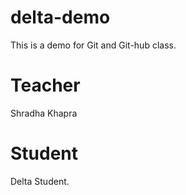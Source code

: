 # delta-demo
This is a demo for Git and Git-hub class.

# Teacher
Shradha Khapra

# Student
Delta Student.